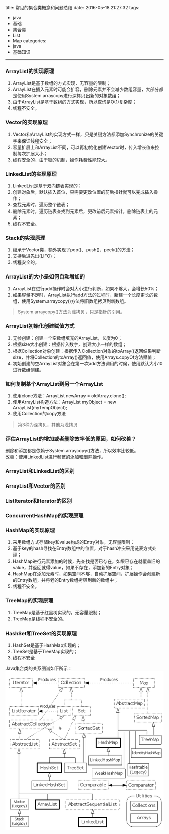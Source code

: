 title: 常见的集合类概念和问题总结
date: 2016-05-18 21:27:32
tags:
- java
- 基础
- 集合类
- List
- Map
categories:
- java
- 基础知识
---

### ArrayList的实现原理
1. ArrayList是基于数组的方式实现，无容量的限制；
2. ArrayList在插入元素时可能会扩容，删除元素并不会减少数组容量，大部分都是使用System.arraycopy进行深拷贝出新的对象数组；
3. 由于ArrayList是基于数组的方式实现，所以查询是O(1)复杂度；
4. 线程不安全。

### Vector的实现原理
1. Vector和ArrayList的实现方式一样，只是关键方法都添加Synchronize的关键字来保证线程安全；
2. 容量扩展上和ArrayList不同，可以再初始化创建Vector时，传入增长值来控制每次扩展大小；
3. 线程安全的，由于锁的机制，操作耗费性能较大。

### LinkedList的实现原理
1. LinkedList是基于双向链表实现的；
2. 创建对象后，默认插入首位，只需要更改位置的前后指针就可以完成插入操作；
3. 查找元素时，遍历整个链表；
3. 删除元素时，遍历链表查找到元素后，更改前后元素指针，删除链表上的元素；
4. 线程不安全。

### Stack的实现原理
1. 继承于Vector类，额外实现了pop()、push()、peek()的方法；
2. 支持后进先出(LIFO)；
3. 线程安全的。

### ArrayList的大小是如何自动增加的
1. ArrayList在进行add操作时会对大小进行判断，如果不够大，会增长50%；
2. 如果容量不足时，ArrayList执行add方法的过程时，新建一个长度更长的数组，使用System.arraycopy()方法将旧数组拷贝到新数组。
> System.arraycopy()方法为浅拷贝，只是指针的引用。

### ArrayList初始化创建赋值方式
1. 无参创建：创建一个空数组填充的ArrayList，长度为0；
2. 根据size大小创建：根据传入数字，创建大小一样的数组；
3. 根据Collection对象创建：根据传入Collection对象的toArray()返回结果判断size，并将Collection的toArray()返回值，使用Arrays.copyOf方法赋值；
4. 初始创建的空ArrayList对象会在第一次add方法调用的时候，使用默认大小10进行数组创建。

### 如何复制某个ArrayList到另一个ArrayList
1. 使用clone方法：ArrayList newArray = oldArray.clone();
2. 使用ArrayList构造方法：ArrayList myObject = new ArrayList(myTempObject);
3. 使用Collection的copy方法
> 第3种为深拷贝，其他为浅拷贝

### 评估ArrayList的增加或者删除效率低的原因，如何改善？
删除和添加都是依赖于System.arraycopy()方法，所以效率比较低。<br/>
改善：使用LinkedList进行频繁的添加和删除操作。

### ArrayList和LinkedList的区别

### ArrayList和Vector的区别

### ListIterator和Iterator的区别

### ConcurrentHashMap的实现原理

### HashMap的实现原理
1. 采用数组方式存储key和value构成的Entry对象，无容量限制；
2. 基于key的hash寻找在Entry数组中的位置，对于hash冲突采用链表方式处理；
3. HashMap进行元素添加的时候，先查找是否已存在，如果已存在就覆盖旧的value，并返回就得value，如果不存在，添加新的Entry对象；
4. HashMap在添加元素时，如果空间不够，自动扩展空间，扩展操作会创建新的Entry数组，并将老的Entry数组拷贝到新的数组中；
5. 线程不安全。

### TreeMap的实现原理
1. TreeMap是基于红黑树实现的，无容量限制；
2. TreeMap是线程不安全的。

### HashSet和TreeSet的实现原理
1. HashSet是基于HashMap实现的；
2. TreeSet是基于TreeMap实现的；
3. 线程不安全

Java集合类的关系图谱如下所示：
![Java集合类关系图谱](basic-knowledge-for-collection-and-map/relation-map-for-collection-and-map.png)

